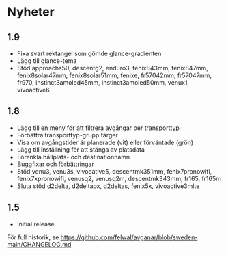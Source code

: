 # Nyheter

## 1.9

- Fixa svart rektangel som gömde glance-gradienten
- Lägg till glance-tema
- Stöd approachs50, descentg2, enduro3, fenix843mm, fenix847mm, fenix8solar47mm, fenix8solar51mm, fenixe, fr57042mm, fr57047mm, fr970, instinct3amoled45mm, instinct3amoled50mm, venux1, vivoactive6

## 1.8

- Lägg till en meny för att filtrera avgångar per transporttyp
- Förbättra transporttyp-grupp färger
- Visa om avgångstider är planerade (vit) eller förväntade (grön)
- Lägg till inställning för att stänga av platsdata
- Förenkla hållplats- och destinationnamn
- Buggfixar och förbättringar
- Stöd venu3, venu3s, vivocative5, descentmk351mm, fenix7pronowifi, fenix7xpronowifi, venusq2, venusq2m, descentmk343mm, fr165, fr165m
- Sluta stöd d2delta, d2deltapx, d2deltas, fenix5x, vivoactive3mlte

## 1.5

- Initial release

För full historik, se https://github.com/felwal/avganar/blob/sweden-main/CHANGELOG.md
